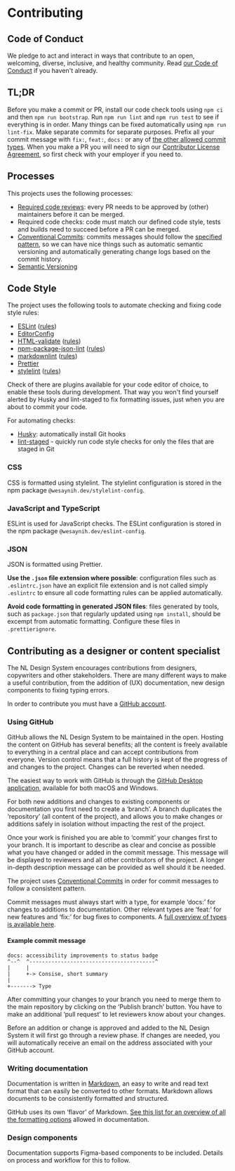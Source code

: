 # Contributing

## Code of Conduct

We pledge to act and interact in ways that contribute to an open, welcoming, diverse, inclusive, and healthy community. Read [our Code of Conduct](CODE_OF_CONDUCT.md) if you haven't already.

## TL;DR

Before you make a commit or PR, install our code check tools using `npm ci` and then `npm run bootstrap`. Run `npm run lint` and `npm run test` to see if everything is in order. Many things can be fixed automatically using `npm run lint-fix`. Make separate commits for separate purposes. Prefix all your commit message with `fix:`, `feat:`, `docs:` or any of [the other allowed commit types](https://github.com/angular/angular/blob/22b96b9/CONTRIBUTING.md#type). When you make a PR you will need to sign our [Contributor License Agreement](CLA.md), so first check with your employer if you need to.

## Processes

This projects uses the following processes:

- [Required code reviews](https://github.com/features/code-review/): every PR needs to be approved by (other) maintainers before it can be merged.
- Required code checks: code must match our defined code style, tests and builds need to succeed before a PR can be merged.
- [Conventional Commits](https://www.conventionalcommits.org/): commits messages should follow the [specified pattern](https://github.com/angular/angular/blob/22b96b9/CONTRIBUTING.md#type), so we can have nice things such as automatic semantic versioning and automatically generating change logs based on the commit history.
- [Semantic Versioning](https://semver.org)

## Code Style

The project uses the following tools to automate checking and fixing code style rules:

- [ESLint](https://eslint.org) ([rules](https://eslint.org/docs/rules/))
- [EditorConfig](https://editorconfig.org)
- [HTML-validate](https://html-validate.org) ([rules](https://html-validate.org/rules/index.html))
- [npm-package-json-lint](https://npmpackagejsonlint.org/) ([rules](https://npmpackagejsonlint.org/docs/en/rules))
- [markdownlint](https://github.com/DavidAnson/markdownlint) ([rules](https://github.com/DavidAnson/markdownlint#rules--aliases))
- [Prettier](https://prettier.io)
- [stylelint](https://stylelint.io/) ([rules](https://stylelint.io/user-guide/rules/list))

Check of there are plugins available for your code editor of choice, to enable these tools during development. That way you won't find yourself alerted by Husky and lint-staged to fix formatting issues, just when you are about to commit your code.

For automating checks:

- [Husky](https://github.com/typicode/husky): automatically install Git hooks
- [lint-staged](https://github.com/okonet/lint-staged) - quickly run code style checks for only the files that are staged in Git

### CSS

CSS is formatted using stylelint. The stylelint configuration is stored in the npm package `@wesaynih.dev/stylelint-config`.

### JavaScript and TypeScript

ESLint is used for JavaScript checks. The ESLint configuration is stored in the npm package `@wesaynih.dev/eslint-config`.

### JSON

JSON is formatted using Prettier.

**Use the `.json` file extension where possible**: configuration files such as `.eslintrc.json` have an explicit file extension and is not called simply `.eslintrc` to ensure all code formatting rules can be applied automatically.

**Avoid code formatting in generated JSON files**: files generated by tools, such as `package.json` that regularly updated using `npm install`, should be excempt from automatic formatting. Configure these files in `.prettierignore`.

## Contributing as a designer or content specialist

The NL Design System encourages contributions from designers, copywriters and other stakeholders. There are many different ways to make a useful contribution, from the addition of (UX) documentation, new design components to fixing typing errors.

In order to contribute you must have a [GitHub account](https://github.com/join).

### Using GitHub

GitHub allows the NL Design System to be maintained in the open. Hosting the content on GitHub has several benefits; all the content is freely available to everything in a central place and can accept contributions from everyone. Version control means that a full history is kept of the progress of and changes to the project. Changes can be reverted when needed.

The easiest way to work with GitHub is through the [GitHub Desktop application](https://desktop.github.com/), available for both macOS and Windows.

For both new additions and changes to existing components or documentation you first need to create a ‘branch’. A branch duplicates the ‘repository’ (all content of the project), and allows you to make changes or additions safely in isolation without impacting the rest of the project.

Once your work is finished you are able to ‘commit’ your changes first to your branch. It is important to describe as clear and concise as possible what you have changed or added in the commit message. This message will be displayed to reviewers and all other contributors of the project. A longer in-depth description message can be provided as well should it be needed.

The project uses [Conventional Commits](https://www.conventionalcommits.org/) in order for commit messages to follow a consistent pattern.

Commit messages must always start with a type, for example ‘docs:’ for changes to additions to documentation. Other relevant types are ‘feat:’ for new features and ‘fix:’ for bug fixes to components. A [full overview of types is available here](https://github.com/angular/angular/blob/22b96b9/CONTRIBUTING.md#type).

#### Example commit message

```
docs: accessibility improvements to status badge
^--^  ^----------------------------------------^
|     |
|     +-> Consise, short summary
|
+-------> Type
```

After committing your changes to your branch you need to merge them to the main repository by clicking on the ‘Publish branch’ button. You have to make an additional ‘pull request’ to let reviewers know about your changes.

Before an addition or change is approved and added to the NL Design System it will first go through a review phase. If changes are needed, you will automatically receive an email on the address associated with your GitHub account.

### Writing documentation

Documentation is written in [Markdown](https://daringfireball.net/projects/markdown/), an easy to write and read text format that can easily be converted to other formats. Markdown allows documents to be consistently formatted and structured.

GitHub uses its own ‘flavor’ of Markdown. [See this list for an overview of all the formatting options](https://guides.github.com/features/mastering-markdown/) allowed in documentation.

### Design components

Documentation supports Figma-based components to be included. Details on process and workflow for this to follow.